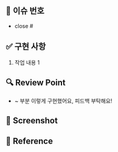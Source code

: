 <!-- PR 제목은 '[페이지명] 작업 내용' 형태로 작성해주세요! -->

## 📌 이슈 번호
<!-- 이슈 번호를 `close #이슈번호` 형태로 작성해 주세요. -->
- close # 

## ✅ 구현 사항
<!-- 실제로 변경한 사항을 설명해주세요. -->
1. 작업 내용 1

## 🔍 Review Point
<!-- 리뷰어가 집중해야 할 부분이나 해당 PR에서 논의가 필요한 사항을 적어주세요! -->
- ~ 부분 이렇게 구현했어요, 피드백 부탁해요!

## 📸 Screenshot
<!-- 이해하기 쉽도록 스크린샷을 첨부해주세요. -->

## 🔗 Reference
<!-- 참고한 문서, 사이트가 있다면 링크를 공유해주세요. -->
